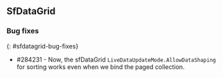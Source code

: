 ## SfDataGrid

### Bug fixes
{: #sfdatagrid-bug-fixes}

* \#284231 - Now, the sfDataGrid `LiveDataUpdateMode.AllowDataShaping` for sorting works even when we bind the paged collection.